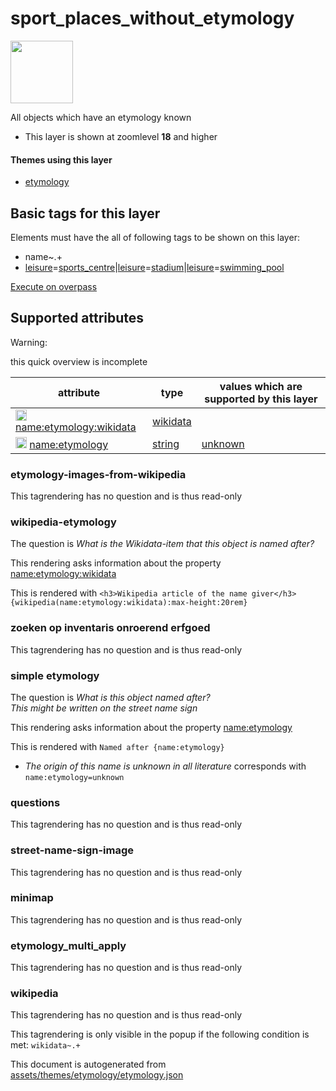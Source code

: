 

 sport_places_without_etymology 
================================



<img src='https://mapcomplete.osm.be/pin:#05d7fcaa' height="100px"> 

All objects which have an etymology known






  - This layer is shown at zoomlevel **18** and higher




#### Themes using this layer 





  - [etymology](https://mapcomplete.osm.be/etymology)




 Basic tags for this layer 
---------------------------



Elements must have the all of following tags to be shown on this layer:



  - name~.+
  - <a href='https://wiki.openstreetmap.org/wiki/Key:leisure' target='_blank'>leisure</a>=<a href='https://wiki.openstreetmap.org/wiki/Tag:leisure%3Dsports_centre' target='_blank'>sports_centre</a>|<a href='https://wiki.openstreetmap.org/wiki/Key:leisure' target='_blank'>leisure</a>=<a href='https://wiki.openstreetmap.org/wiki/Tag:leisure%3Dstadium' target='_blank'>stadium</a>|<a href='https://wiki.openstreetmap.org/wiki/Key:leisure' target='_blank'>leisure</a>=<a href='https://wiki.openstreetmap.org/wiki/Tag:leisure%3Dswimming_pool' target='_blank'>swimming_pool</a>


[Execute on overpass](http://overpass-turbo.eu/?Q=%5Bout%3Ajson%5D%5Btimeout%3A90%5D%3B(%20%20%20%20nwr%5B%22leisure%22%3D%22sports_centre%22%5D%5B%22name%22%5D(%7B%7Bbbox%7D%7D)%3B%0A%20%20%20%20nwr%5B%22leisure%22%3D%22stadium%22%5D%5B%22name%22%5D(%7B%7Bbbox%7D%7D)%3B%0A%20%20%20%20nwr%5B%22leisure%22%3D%22swimming_pool%22%5D%5B%22name%22%5D(%7B%7Bbbox%7D%7D)%3B%0A)%3Bout%20body%3B%3E%3Bout%20skel%20qt%3B)



 Supported attributes 
----------------------



Warning: 

this quick overview is incomplete



attribute | type | values which are supported by this layer
----------- | ------ | ------------------------------------------
[<img src='https://mapcomplete.osm.be/assets/svg/statistics.svg' height='18px'>](https://taginfo.openstreetmap.org/keys/name:etymology:wikidata#values) [name:etymology:wikidata](https://wiki.openstreetmap.org/wiki/Key:name:etymology:wikidata) | [wikidata](../SpecialInputElements.md#wikidata) | 
[<img src='https://mapcomplete.osm.be/assets/svg/statistics.svg' height='18px'>](https://taginfo.openstreetmap.org/keys/name:etymology#values) [name:etymology](https://wiki.openstreetmap.org/wiki/Key:name:etymology) | [string](../SpecialInputElements.md#string) | [unknown](https://wiki.openstreetmap.org/wiki/Tag:name:etymology%3Dunknown)




### etymology-images-from-wikipedia 



This tagrendering has no question and is thus read-only





### wikipedia-etymology 



The question is  *What is the Wikidata-item that this object is named after?*

This rendering asks information about the property  [name:etymology:wikidata](https://wiki.openstreetmap.org/wiki/Key:name:etymology:wikidata) 

This is rendered with  `<h3>Wikipedia article of the name giver</h3>{wikipedia(name:etymology:wikidata):max-height:20rem}`





### zoeken op inventaris onroerend erfgoed 



This tagrendering has no question and is thus read-only





### simple etymology 



The question is  *What is this object named after?<br/><span class='subtle'>This might be written on the street name sign</span>*

This rendering asks information about the property  [name:etymology](https://wiki.openstreetmap.org/wiki/Key:name:etymology) 

This is rendered with  `Named after {name:etymology}`





  - *The origin of this name is unknown in all literature*  corresponds with  `name:etymology=unknown`




### questions 



This tagrendering has no question and is thus read-only





### street-name-sign-image 



This tagrendering has no question and is thus read-only





### minimap 



This tagrendering has no question and is thus read-only





### etymology_multi_apply 



This tagrendering has no question and is thus read-only





### wikipedia 



This tagrendering has no question and is thus read-only



This tagrendering is only visible in the popup if the following condition is met: `wikidata~.+` 

This document is autogenerated from [assets/themes/etymology/etymology.json](https://github.com/pietervdvn/MapComplete/blob/develop/assets/themes/etymology/etymology.json)
